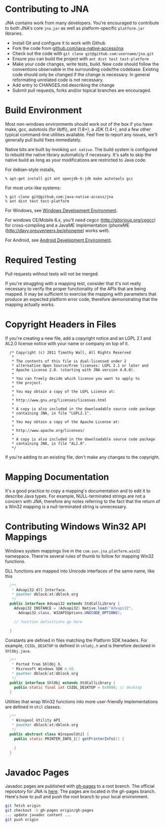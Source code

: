 Contributing to JNA
===================

JNA contains work from many developers. You're encouraged to contribute to both JNA's core `jna.jar` as well as platform-specific `platform.jar` libraries.

- Install Git and configure it to work with Github
- Fork the code from [github.com/java-native-access/jna](https://github.com/java-native-access/jna)
- Check out the code with `git clone git@github.com:username/jna.git`
- Ensure you can build the project with `ant dist test test-platform`
- Make your code changes, write tests, build. New code should follow the
  conventions observable in the surrounding code/the codebase. Existing code
  should only be changed if the change is necessary. In general reformating
  unrelated code is not necessary.
- Add entry to CHANGES.md describing the change
- Submit pull requests, forks and/or topical branches are encouraged.

Build Environment
=================
Most non-windows environments should work out of the box if you have make,
gcc, autotools (for libffi), ant (1.8+), a JDK (1.4+), and a few other typical
command-line utilities available.  Feel free to report any issues, we'll
generally pull build fixes immediately. 

Native bits are built by invoking `ant native`.  The build system is configured
to rebuild the native library automaticly if necessary. It's
safe to skip the native build as long as your modifications are restricted to
Java code.

For debian-style installs,

    % apt-get install git ant openjdk-6-jdk make autotools gcc

For most unix-like systems:

    % git clone git@github.com:java-native-access/jna
    % ant dist test test-platform

For Windows, see [Windows Development Environment](WindowsDevelopmentEnvironment.md).

For windows CE/Mobile 6.x, you'll need cegcc (http://gitorious.org/cegcc) for
cross-compiling and a JavaME implementation (phoneME (http://davy.preuveneers.be/phoneme) works well).

For Android, see [Android Development Environment](AndroidDevelopmentEnvironment.md).

Required Testing
================

Pull requests without tests will not be merged.

If you're struggling with a mapping test, consider that it's not really necessary to verify the proper functionality of the APIs that are being mapped. It may be sufficient to exercise the mapping with parameters that produce an expected platform error code, therefore demonstrating that the mapping actually works.

Copyright Headers in Files
==========================

If you're creating a new file, add a copyright notice and an LGPL 2.1 and AL2.0
license notice with your name or company on top of it.

      /* Copyright (c) 2011 Timothy Wall, All Rights Reserved
       * 
       * The contents of this file is dual-licensed under 2 
       * alternative Open Source/Free licenses: LGPL 2.1 or later and 
       * Apache License 2.0. (starting with JNA version 4.0.0).
       * 
       * You can freely decide which license you want to apply to 
       * the project.
       * 
       * You may obtain a copy of the LGPL License at:
       * 
       * http://www.gnu.org/licenses/licenses.html
       * 
       * A copy is also included in the downloadable source code package
       * containing JNA, in file "LGPL2.1".
       * 
       * You may obtain a copy of the Apache License at:
       * 
       * http://www.apache.org/licenses/
       * 
       * A copy is also included in the downloadable source code package
       * containing JNA, in file "AL2.0".
       */

If you're adding to an existing file, don't make any changes to the copyright.

Mapping Documentation
=====================

It's a good practice to copy a mapping's documentation and to edit it to describe Java types. For example, NULL-terminated strings are not a concern with JNA, therefore any notes referring to the fact that the return of a Win32 mapping is a null-terminated string is unnecessary.

Contributing Windows Win32 API Mappings
=======================================

Windows system mappings live in the `com.sun.jna.platform.win32` namespace. There're several rules of thumb to follow for mapping Win32 functions.

DLL functions are mapped into Unicode interfaces of the same name, like this

``` java
  /**
   * Advapi32.dll Interface.
   * @author dblock[at]dblock.org
   */
  public interface Advapi32 extends StdCallLibrary {
    Advapi32 INSTANCE = (Advapi32) Native.load("Advapi32", 
      Advapi32.class, W32APIOptions.UNICODE_OPTIONS);

    // function definitions go here

  }
```

Constants are defined in files matching the Platform SDK headers. For example, `CSIDL_DESKTOP` is defined in `shlobj.h` and is therefore declared in `ShlObj.java`.

``` java
  /**
   * Ported from ShlObj.h.
   * Microsoft Windows SDK 6.0A.
   * @author dblock[at]dblock.org
   */
  public interface ShlObj extends StdCallLibrary {
    public static final int CSIDL_DESKTOP = 0x0000; // desktop
  }
```

Utilities that wrap Win32 functions into more user-friendly implementations are defined in `Util` classes.

``` java
  /**
   * Winspool Utility API.
   * @author dblock[at]dblock.org
   */
  public abstract class WinspoolUtil {
    public static PRINTER_INFO_1[] getPrinterInfo1() {
      
    }
  }
```

Javadoc Pages
=============

Javadoc pages are published with [gh-pages](http://pages.github.com/) to a root branch. The official repository for JNA is [here](https://github.com/java-native-access/jna). The pages are located in the gh-pages branch. Here's how to pull and push the root branch to your local environment.

``` sh
git fetch origin
git checkout -b gh-pages origin/gh-pages
... update javadoc content ...
git push origin
```



